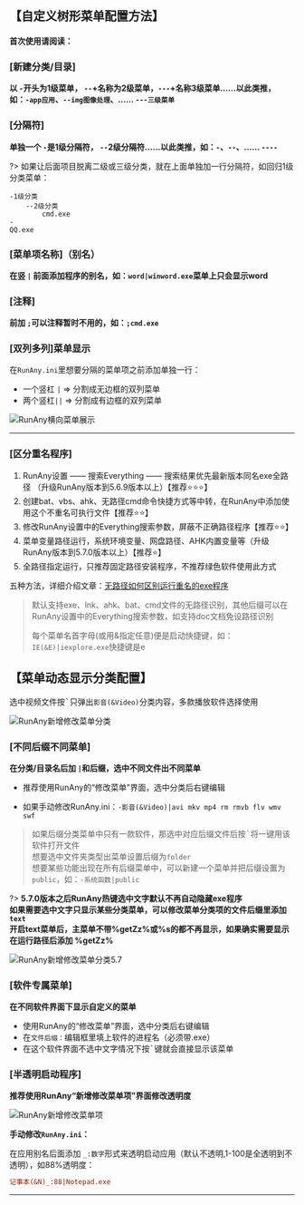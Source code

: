 ## 【自定义树形菜单配置方法】

#### **首次使用请阅读：**

### [新建分类/目录]
**以 `-`开头为1级菜单， `--`+名称为2级菜单，`---`+名称3级菜单……以此类推，如：`-app应用`、`--img图像处理`、……  `---三级菜单`**

### [分隔符]
**单独一个 `-`是1级分隔符， `--`2级分隔符……以此类推，如：`-`、`--`、……  `----`**

?> 如果让后面项目脱离二级或三级分类，就在上面单独加一行分隔符，如回归1级分类菜单：
```autohotkey
-1级分类
    --2级分类
        cmd.exe
-
QQ.exe
```

### [菜单项名称]（别名）
**在竖 `|` 前面添加程序的别名，如：`word|winword.exe`菜单上只会显示word**

### [注释]
**前加 `;`可以注释暂时不用的，如：`;cmd.exe`**

### [双列多列]菜单显示
在`RunAny.ini`里想要分隔的菜单项之前添加单独一行：  
  - 一个竖杠 `|`    =>  分割成无边框的双列菜单  
  - 两个竖杠`||`    =>  分割成有边框的双列菜单  

![RunAny横向菜单展示](/assets/images/RunAny横向菜单展示.png ':size=650x299')

---

### [区分重名程序]

1. RunAny设置 —— 搜索Everything —— 搜索结果优先最新版本同名exe全路径 （升级RunAny版本到5.6.9版本以上）【推荐⭐⭐⭐】
2. 创建bat、vbs、ahk、无路径cmd命令快捷方式等中转，在RunAny中添加使用这个不重名可执行文件【推荐⭐⭐】
3. 修改RunAny设置中的Everything搜索参数，屏蔽不正确路径程序【推荐⭐⭐】
4. 菜单变量路径运行，系统环境变量、网盘路径、AHK内置变量等（升级RunAny版本到5.7.0版本以上）【推荐⭐】
5. 全路径指定运行，只推荐固定路径安装程序，不推荐绿色软件使用此方式

五种方法，详细介绍文章：[无路径如何区别运行重名的exe程序](/article/run-repeat-exe.md)

> 默认支持exe、lnk、ahk、bat、cmd文件的无路径识别，其他后缀可以在RunAny设置中的Everything搜索参数，如支持doc文档免设路径识别
>
> 每个菜单名首字母(或用&指定任意)便是启动快捷键，如：`IE(&E)|iexplore.exe`快捷键是e


## 【菜单动态显示分类配置】

选中视频文件按<kbd>\`</kbd>只弹出`影音(&Video)`分类内容，多款播放软件选择使用

![RunAny新增修改菜单分类](/assets/images/RunAny新增修改菜单分类.jpg)

### [不同后缀不同菜单]

**在分类/目录名后加 `|`和后缀，选中不同文件出不同菜单**

  - 推荐使用RunAny的“修改菜单”界面，选中分类后右键编辑

  - 如果手动修改RunAny.ini：`-影音(&Video)|avi mkv mp4 rm rmvb flv wmv swf` 

> 如果后缀分类菜单中只有一款软件，那选中对应后缀文件后按<kbd>\`</kbd>将一键用该软件打开文件  
> 想要选中文件夹类型出菜单设置后缀为`folder`  
> 想要某些功能出现在所有后缀菜单中，可以新建一个菜单并把后缀设置为`public`，如：`-系统函数|public`  

?> **5.7.0版本之后RunAny热键选中文字默认不再自动隐藏exe程序**  
**如果需要选中文字只显示某些分类菜单，可以修改菜单分类项的文件后缀里添加`text`**  
**开启text菜单后，主菜单不带%getZz%或%s的都不再显示，如果确实需要显示在运行路径后添加 %getZz%**

![RunAny新增修改菜单分类5.7](/assets/images/RunAny新增修改菜单分类5.7.jpg)

### [软件专属菜单]

**在不同软件界面下显示自定义的菜单**

  - 使用RunAny的“修改菜单”界面，选中分类后右键编辑
  - 在`文件后缀：`编辑框里填上软件的进程名（必须带.exe）
  - 在这个软件界面不选中文字情况下按<kbd>\`</kbd>键就会直接显示该菜单

### [半透明启动程序]

**推荐使用RunAny“新增修改菜单项”界面修改透明度**

![RunAny新增修改菜单项](/assets/images/RunAny新增修改菜单项.jpg)

**手动修改`RunAny.ini`：**

在应用别名后面添加 `_:数字`形式来透明启动应用（默认不透明,1-100是全透明到不透明），如88%透明度：

```ini
记事本(&N)_:88|Notepad.exe
```

---
